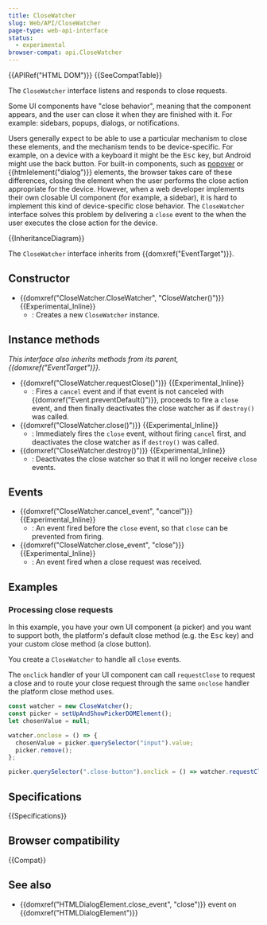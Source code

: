 ```yaml
---
title: CloseWatcher
slug: Web/API/CloseWatcher
page-type: web-api-interface
status:
  - experimental
browser-compat: api.CloseWatcher
---
```


{{APIRef("HTML DOM")}} {{SeeCompatTable}}

The `CloseWatcher` interface listens and responds to close requests.

Some UI components have "close behavior", meaning that the component appears, and the user can close it when they are finished with it. For example: sidebars, popups, dialogs, or notifications.

Users generally expect to be able to use a particular mechanism to close these elements, and the mechanism tends to be device-specific. For example, on a device with a keyboard it might be the <kbd>Esc</kbd> key, but Android might use the back button. For built-in components, such as [popover](/en-US/docs/Web/API/Popover_API) or {{htmlelement("dialog")}} elements, the browser takes care of these differences, closing the element when the user performs the close action appropriate for the device. However, when a web developer implements their own closable UI component (for example, a sidebar), it is hard to implement this kind of device-specific close behavior. The `CloseWatcher` interface solves this problem by delivering a `close` event to the when the user executes the close action for the device.

{{InheritanceDiagram}}

The `CloseWatcher` interface inherits from {{domxref("EventTarget")}}.

## Constructor

- {{domxref("CloseWatcher.CloseWatcher", "CloseWatcher()")}} {{Experimental_Inline}}
  - : Creates a new `CloseWatcher` instance.

## Instance methods

_This interface also inherits methods from its parent, {{domxref("EventTarget")}}._

- {{domxref("CloseWatcher.requestClose()")}} {{Experimental_Inline}}
  - : Fires a `cancel` event and if that event is not canceled with {{domxref("Event.preventDefault()")}}, proceeds to fire a `close` event, and then finally deactivates the close watcher as if `destroy()` was called.
- {{domxref("CloseWatcher.close()")}} {{Experimental_Inline}}
  - : Immediately fires the `close` event, without firing `cancel` first, and deactivates the close watcher as if `destroy()` was called.
- {{domxref("CloseWatcher.destroy()")}} {{Experimental_Inline}}
  - : Deactivates the close watcher so that it will no longer receive `close` events.

## Events

- {{domxref("CloseWatcher.cancel_event", "cancel")}} {{Experimental_Inline}}
  - : An event fired before the `close` event, so that `close` can be prevented from firing.
- {{domxref("CloseWatcher.close_event", "close")}} {{Experimental_Inline}}
  - : An event fired when a close request was received.

## Examples

### Processing close requests

In this example, you have your own UI component (a picker) and you want to support both, the platform's default close method (e.g. the <kbd>Esc</kbd> key) and your custom close method (a close button).

You create a `CloseWatcher` to handle all `close` events.

The `onclick` handler of your UI component can call `requestClose` to request a close and to route your close request through the same `onclose` handler the platform close method uses.

```js
const watcher = new CloseWatcher();
const picker = setUpAndShowPickerDOMElement();
let chosenValue = null;

watcher.onclose = () => {
  chosenValue = picker.querySelector("input").value;
  picker.remove();
};

picker.querySelector(".close-button").onclick = () => watcher.requestClose();
```

## Specifications

{{Specifications}}

## Browser compatibility

{{Compat}}

## See also

- {{domxref("HTMLDialogElement.close_event", "close")}} event on {{domxref("HTMLDialogElement")}}
